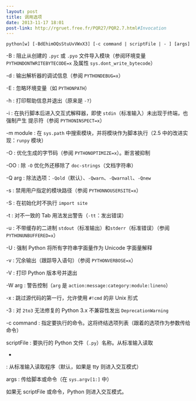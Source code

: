 ```yaml
---
layout: post
title: 调用选项
date: 2013-11-17 18:01
post-link: http://rgruet.free.fr/PQR27/PQR2.7.html#Invocation
---
```


    python[w] [-BdEhimOQsStuUvVWxX3] [-c command | scriptFile | - ] [args]

-B
: 阻止从创建的 `.pyc` 或 `.pyo` 文件导入模块（参阅环境变量
  `PYTHONDONTWRITEBYTECODE=x` 及属性 `sys.dont_write_bytecode`）

-d
: 输出解析器的调试信息（参阅 `PYTHONDEBUG=x`）

-E
: 忽略环境变量（如 `PYTHONPATH`）

-h
: 打印帮助信息并退出（原来是 `-?`）

-i
: 在执行脚本后进入交互式解释器，即使 `stdin`（标准输入）未出现于终端，也强制产生
  提示符（参阅 `PYTHONINSPECT=x`）

-m module
: 在 `sys.path` 中搜索模块，并将模块作为脚本执行（2.5 中的改进实现：`runpy`
  模块）

-O
: 优化生成的字节码（参阅 `PYTHONOPTIMIZE=x`）。断言被抑制

-OO
: 除 `-O` 优化外还移除了 `doc-strings`（文档字符串）

-Q arg
: 除法选项：`-Qold`（默认）、`-Qwarn`、`-Qwarnall`、`-Qnew`

-s
: 禁用用户指定的模块路径（参阅 `PYTHONNOUSERSITE=x`）

-S
: 在初始化时不执行 `import site`

-t
: 对不一致的 Tab 用法发出警告（`-tt`：发出错误）

-u
: 不带缓存的二进制 `stdout`（标准输出）和`stderr`（标准错误）（参阅
  `PYTHONUNBUFFERED=x`）

-U
: 强制 Python 将所有字符串字面量作为 Unicode 字面量解释

-v
: 冗余输出（跟踪导入语句）（参阅 `PYTHONVERBOSE=x`）

-V
: 打印 Python 版本号并退出

-W arg
: 警告控制（`arg` 是 `action:message:category:module:lineno`）

-x
: 跳过源代码的第一行，允许使用 `#!cmd` 的非 Unix 形式

-3
: 对 `2to3` 无法修复的 Python 3.x 不兼容性发出 `DeprecationWarning`

-c command
: 指定要执行的命令。这将终结选项列表（跟着的选项作为参数传给命令）

scriptFile
: 要执行的 Python 文件（`.py`）名称。从标准输入读取

-
: 从标准输入读取程序（默认，如果是 tty 则进入交互模式）

args
: 传给脚本或命令（在 `sys.argv[1:]` 中）

如果无 scriptFile 或命令，Python 则进入交互模式。
